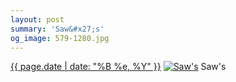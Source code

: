 ```yaml
---
layout: post
summary: 'Saw&#x27;s'
og_image: 579-1280.jpg
---
```


<p>
  <time><a href="/579">{{ page.date | date: "%B %e, %Y" }}</a></time>
  <a href="/579"><img src="{{ site.assets_url }}/579-640.jpg" srcset="{{ site.assets_url }}/579-320.jpg 320w, {{ site.assets_url }}/579-640.jpg 640w, {{ site.assets_url }}/579-960.jpg 960w, {{ site.assets_url }}/579-1280.jpg 1280w" sizes="(min-width: 700px) 50vw, calc(100vw - 2rem)" alt="Saw&#x27;s" /></a>
  <span>Saw&#x27;s</span>
</p>
